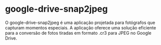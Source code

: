 # google-drive-snap2jpeg
O google-drive-snap2jpeg é uma aplicação projetada para fotógrafos que capturam momentos especiais. A aplicação oferece uma solução eficiente para a conversão de fotos tiradas em formato .cr3 para JPEG no Google Drive.
